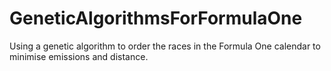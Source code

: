 # GeneticAlgorithmsForFormulaOne
Using a genetic algorithm to order the races in the Formula One calendar to minimise emissions and distance. 
